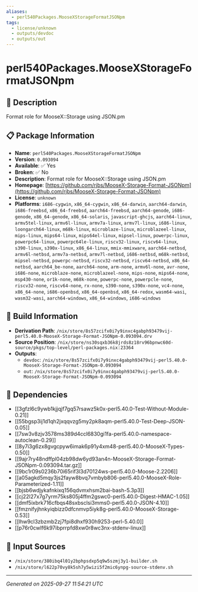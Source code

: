 ```yaml
---
aliases:
  - perl540Packages.MooseXStorageFormatJSONpm
tags:
  - license/unknown
  - outputs/devdoc
  - outputs/out
---
```


# perl540Packages.MooseXStorageFormatJSONpm

## 📝 Description

Format role for MooseX::Storage using JSON.pm

## 📋 Package Information

- **Name**: `perl540Packages.MooseXStorageFormatJSONpm`
- **Version**: `0.093094`
- **Available**: ✅ Yes
- **Broken**: ✅ No
- **Description**: Format role for MooseX::Storage using JSON.pm
- **Homepage**: [https://github.com/rjbs/MooseX-Storage-Format-JSONpm](https://github.com/rjbs/MooseX-Storage-Format-JSONpm)
- **License**: `unknown`
- **Platforms**: `i686-cygwin`, `x86_64-cygwin`, `x86_64-darwin`, `aarch64-darwin`, `i686-freebsd`, `x86_64-freebsd`, `aarch64-freebsd`, `aarch64-genode`, `i686-genode`, `x86_64-genode`, `x86_64-solaris`, `javascript-ghcjs`, `aarch64-linux`, `armv5tel-linux`, `armv6l-linux`, `armv7a-linux`, `armv7l-linux`, `i686-linux`, `loongarch64-linux`, `m68k-linux`, `microblaze-linux`, `microblazeel-linux`, `mips-linux`, `mips64-linux`, `mips64el-linux`, `mipsel-linux`, `powerpc-linux`, `powerpc64-linux`, `powerpc64le-linux`, `riscv32-linux`, `riscv64-linux`, `s390-linux`, `s390x-linux`, `x86_64-linux`, `mmix-mmixware`, `aarch64-netbsd`, `armv6l-netbsd`, `armv7a-netbsd`, `armv7l-netbsd`, `i686-netbsd`, `m68k-netbsd`, `mipsel-netbsd`, `powerpc-netbsd`, `riscv32-netbsd`, `riscv64-netbsd`, `x86_64-netbsd`, `aarch64_be-none`, `aarch64-none`, `arm-none`, `armv6l-none`, `avr-none`, `i686-none`, `microblaze-none`, `microblazeel-none`, `mips-none`, `mips64-none`, `msp430-none`, `or1k-none`, `m68k-none`, `powerpc-none`, `powerpcle-none`, `riscv32-none`, `riscv64-none`, `rx-none`, `s390-none`, `s390x-none`, `vc4-none`, `x86_64-none`, `i686-openbsd`, `x86_64-openbsd`, `x86_64-redox`, `wasm64-wasi`, `wasm32-wasi`, `aarch64-windows`, `x86_64-windows`, `i686-windows`

## 🔧 Build Information

- **Derivation Path**: `/nix/store/8s57zcifx0i7y9inxc4gabph93479vij-perl5.40.0-MooseX-Storage-Format-JSONpm-0.093094.drv`
- **Source Position**: `/nix/store/ns30sqxb36k8jrds8z18rv96bpnwc60d-source/pkgs/top-level/perl-packages.nix:23364`
- **Outputs**:
  - `devdoc`:  `/nix/store/8s57zcifx0i7y9inxc4gabph93479vij-perl5.40.0-MooseX-Storage-Format-JSONpm-0.093094`
  - `out`:  `/nix/store/8s57zcifx0i7y9inxc4gabph93479vij-perl5.40.0-MooseX-Storage-Format-JSONpm-0.093094`

## 🔗 Dependencies

- [[3gfzl6c9ywb1kjjqjf7gq57rsawz5k0x-perl5.40.0-Test-Without-Module-0.21]]
- [[55bgsp3ij1d1qh2jxqqvzg5my2pk8aqm-perl5.40.0-Test-Deep-JSON-0.05]]
- [[7sw3v8zjv3578ms389d4ccl6830gi1fa-perl5.40.0-namespace-autoclean-0.29]]
- [[8y7i3g6zx8gvgcpyw6imak6p91y4xm48-perl5.40.0-MooseX-Types-0.50]]
- [[9ajr7ry48ndffpl04zb98dw6yd93an4n-MooseX-Storage-Format-JSONpm-0.093094.tar.gz]]
- [[9bc1r09s0236b70i65rif3l3d70124ws-perl5.40.0-Moose-2.2206]]
- [[a05agkd5mqy3js2fayw8bvq7vmbyb806-perl5.40.0-MooseX-Role-Parameterized-1.11]]
- [[bjsb6wdjykafnkixq156qdvmxhsm2bai-bash-5.3p3]]
- [[cj22l27x7g7yrm75ks805j4ffm2gswc0-perl5.40.0-Digest-HMAC-1.05]]
- [[dmf5ixbrk716cfbqs48sxbsclsi3mms0-perl5.40.0-JSON-4.10]]
- [[fmznifyjhnkyiqbizz0dfcnmvp5iyk8g-perl5.40.0-MooseX-Storage-0.53]]
- [[lhw9cl3zbzmb2zj7fpi8dhxf930h9253-perl-5.40.0]]
- [[p76r0cwlf6k97ibprrpfd8xw0r8wc3nx-stdenv-linux]]

## 📁 Input Sources

- `/nix/store/380ibq4l01y2bphpsdxp5q9w5szmj3y1-builder.sh`
- `/nix/store/l622p70vy8k5sh7y5wizi5f2mic6ynpg-source-stdenv.sh`

---
*Generated on 2025-09-27 11:54:21 UTC*
